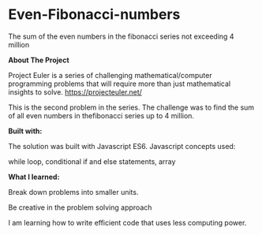 # Even-Fibonacci-numbers
The sum of the even numbers in the fibonacci series not exceeding 4 million

<b>About The Project</b>

Project Euler is a series of challenging mathematical/computer programming problems that will require more than just mathematical insights to solve. https://projecteuler.net/

This is the second problem in the series. The challenge was to find the sum of all even numbers in thefibonacci series up to 4 million. 

<b>Built with:</b>

The solution was built with Javascript ES6. Javascript concepts used:

while loop, conditional if and else statements, array

<b>What I learned:</b>

Break down problems into smaller units.

Be creative in the problem solving approach

I am learning how to write efficient code that uses less computing power.
